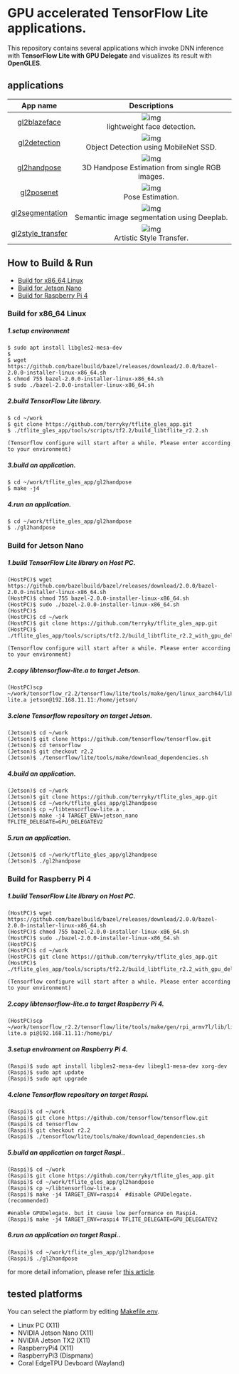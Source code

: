 # GPU accelerated TensorFlow Lite applications.
This repository contains several applications which invoke DNN inference with **TensorFlow Lite with GPU Delegate** and visualizes its result with **OpenGLES**.

## applications
| App name    | Descriptions |
|:-----------:|:------------:|
| [gl2blazeface](https://github.com/terryky/tflite_gles_app/tree/master/gl2blazeface)| ![img](gl2blazeface/gl2blazeface.png " image") <br> lightweight face detection.|
| [gl2detection](https://github.com/terryky/tflite_gles_app/tree/master/gl2detection)| ![img](gl2detection/gl2detection.png " image") <br> Object Detection using MobileNet SSD.|
| [gl2handpose](https://github.com/terryky/tflite_gles_app/tree/master/gl2handpose)| ![img](gl2handpose/gl2handpose.png " image") <br> 3D Handpose Estimation from single RGB images.|
| [gl2posenet](https://github.com/terryky/tflite_gles_app/tree/master/gl2posenet)| ![img](gl2posenet/gl2posenet.png " image") <br> Pose Estimation.|
| [gl2segmentation](https://github.com/terryky/tflite_gles_app/tree/master/gl2segmentation)| ![img](gl2segmentation/gl2segmentation.gif " image") <br> Semantic image segmentation using Deeplab.|
| [gl2style_transfer](https://github.com/terryky/tflite_gles_app/tree/master/gl2style_transfer)| ![img](gl2style_transfer/gl2style_transfer.png " image") <br> Artistic Style Transfer.|



## How to Build & Run

- [Build for x86_64 Linux](#build_for_x86_64)
- [Build for Jetson Nano](#build_for_jetson_nano)
- [Build for Raspberry Pi 4](#build_for_raspi4)


### <a name="build_for_x86_64">Build for x86_64 Linux</a>

##### 1.setup environment
```
$ sudo apt install libgles2-mesa-dev 
$
$ wget https://github.com/bazelbuild/bazel/releases/download/2.0.0/bazel-2.0.0-installer-linux-x86_64.sh
$ chmod 755 bazel-2.0.0-installer-linux-x86_64.sh
$ sudo ./bazel-2.0.0-installer-linux-x86_64.sh
```

##### 2.build TensorFlow Lite library.

```
$ cd ~/work 
$ git clone https://github.com/terryky/tflite_gles_app.git
$ ./tflite_gles_app/tools/scripts/tf2.2/build_libtflite_r2.2.sh

(Tensorflow configure will start after a while. Please enter according to your environment)
```

##### 3.build an application.

```
$ cd ~/work/tflite_gles_app/gl2handpose
$ make -j4
```

##### 4.run an application.

```
$ cd ~/work/tflite_gles_app/gl2handpose
$ ./gl2handpose
```



### <a name="build_for_jetson_nano">Build for Jetson Nano</a>

##### 1.build TensorFlow Lite library on **Host PC**.

```
(HostPC)$ wget https://github.com/bazelbuild/bazel/releases/download/2.0.0/bazel-2.0.0-installer-linux-x86_64.sh
(HostPC)$ chmod 755 bazel-2.0.0-installer-linux-x86_64.sh
(HostPC)$ sudo ./bazel-2.0.0-installer-linux-x86_64.sh
(HostPC)$
(HostPC)$ cd ~/work 
(HostPC)$ git clone https://github.com/terryky/tflite_gles_app.git
(HostPC)$ ./tflite_gles_app/tools/scripts/tf2.2/build_libtflite_r2.2_with_gpu_delegate_aarch64.sh

(Tensorflow configure will start after a while. Please enter according to your environment)
```

##### 2.copy libtensorflow-lite.a to target Jetson.

```
(HostPC)scp ~/work/tensorflow_r2.2/tensorflow/lite/tools/make/gen/linux_aarch64/lib/libtensorflow-lite.a jetson@192.168.11.11:/home/jetson/
```

##### 3.clone Tensorflow repository on **target Jetson**.

```
(Jetson)$ cd ~/work
(Jetson)$ git clone https://github.com/tensorflow/tensorflow.git
(Jetson)$ cd tensorflow
(Jetson)$ git checkout r2.2
(Jetson)$ ./tensorflow/lite/tools/make/download_dependencies.sh
```


##### 4.build an application.

```
(Jetson)$ cd ~/work 
(Jetson)$ git clone https://github.com/terryky/tflite_gles_app.git
(Jetson)$ cd ~/work/tflite_gles_app/gl2handpose
(Jetson)$ cp ~/libtensorflow-lite.a .
(Jetson)$ make -j4 TARGET_ENV=jetson_nano TFLITE_DELEGATE=GPU_DELEGATEV2
```

##### 5.run an application.

```
(Jetson)$ cd ~/work/tflite_gles_app/gl2handpose
(Jetson)$ ./gl2handpose
```



### <a name="build_for_raspi4">Build for Raspberry Pi 4</a>

##### 1.build TensorFlow Lite library on **Host PC**.

```
(HostPC)$ wget https://github.com/bazelbuild/bazel/releases/download/2.0.0/bazel-2.0.0-installer-linux-x86_64.sh
(HostPC)$ chmod 755 bazel-2.0.0-installer-linux-x86_64.sh
(HostPC)$ sudo ./bazel-2.0.0-installer-linux-x86_64.sh
(HostPC)$
(HostPC)$ cd ~/work 
(HostPC)$ git clone https://github.com/terryky/tflite_gles_app.git
(HostPC)$ ./tflite_gles_app/tools/scripts/tf2.2/build_libtflite_r2.2_with_gpu_delegate_rpi.sh

(Tensorflow configure will start after a while. Please enter according to your environment)
```

##### 2.copy libtensorflow-lite.a to target Raspberry Pi 4.

```
(HostPC)scp ~/work/tensorflow_r2.2/tensorflow/lite/tools/make/gen/rpi_armv7l/lib/libtensorflow-lite.a pi@192.168.11.11:/home/pi/
```

##### 3.setup environment on **Raspberry Pi 4**.

```
(Raspi)$ sudo apt install libgles2-mesa-dev libegl1-mesa-dev xorg-dev
(Raspi)$ sudo apt update
(Raspi)$ sudo apt upgrade
```


##### 4.clone Tensorflow repository on **target Raspi**.

```
(Raspi)$ cd ~/work
(Raspi)$ git clone https://github.com/tensorflow/tensorflow.git
(Raspi)$ cd tensorflow
(Raspi)$ git checkout r2.2
(Raspi)$ ./tensorflow/lite/tools/make/download_dependencies.sh
```


##### 5.build an application on **target Raspi**..

```
(Raspi)$ cd ~/work 
(Raspi)$ git clone https://github.com/terryky/tflite_gles_app.git
(Raspi)$ cd ~/work/tflite_gles_app/gl2handpose
(Raspi)$ cp ~/libtensorflow-lite.a .
(Raspi)$ make -j4 TARGET_ENV=raspi4  #disable GPUDelegate. (recommended)

#enable GPUDelegate. but it cause low performance on Raspi4.
(Raspi)$ make -j4 TARGET_ENV=raspi4 TFLITE_DELEGATE=GPU_DELEGATEV2
```


##### 6.run an application on **target Raspi**..

```
(Raspi)$ cd ~/work/tflite_gles_app/gl2handpose
(Raspi)$ ./gl2handpose
```


for more detail infomation, please refer [this article](https://qiita.com/terryky/items/fa18bd10cfead076b39f).




## tested platforms
You can select the platform by editing [Makefile.env](Makefile.env).
- Linux PC (X11)
- NVIDIA Jetson Nano (X11)
- NVIDIA Jetson TX2 (X11)
- RaspberryPi4 (X11)
- RaspberryPi3 (Dispmanx)
- Coral EdgeTPU Devboard (Wayland)
